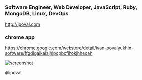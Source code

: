 ### Software Engineer, Web Developer, JavaScript, Ruby, MongoDB, Linux, DevOps

http://ipoval.com

### chrome app
https://chrome.google.com/webstore/detail/ivan-povalyukhin-software/ffgdigaikalajhlpcpbcfjhokjhhecah

![screenshot](https://raw.github.com/ipoval/ipoval.github.io/master/chromeapp/assets/images/screenshot1280x800.png)

@ipoval
